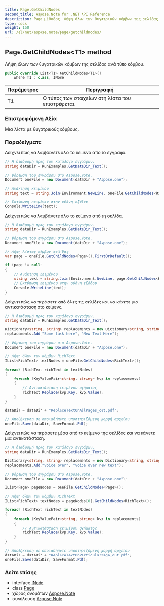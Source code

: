 ```yaml
---
title: Page.GetChildNodes
second_title: Aspose.Note for .NET API Reference
description: Page μέθοδος. Λήψη όλων των θυγατρικών κόμβων της σελίδας ανά τύπο κόμβου.
type: docs
weight: 150
url: /el/net/aspose.note/page/getchildnodes/
---
```

## Page.GetChildNodes&lt;T1&gt; method

Λήψη όλων των θυγατρικών κόμβων της σελίδας ανά τύπο κόμβου.

```csharp
public override List<T1> GetChildNodes<T1>()
    where T1 : class, INode
```

| Παράμετρος | Περιγραφή |
| --- | --- |
| T1 | Ο τύπος των στοιχείων στη λίστα που επιστρέφεται. |

### Επιστρεφόμενη Αξία

Μια λίστα με θυγατρικούς κόμβους.

### Παραδείγματα

Δείχνει πώς να λαμβάνετε όλο το κείμενο από το έγγραφο.

```csharp
// Η διαδρομή προς τον κατάλογο εγγράφων.
string dataDir = RunExamples.GetDataDir_Text();

// Φόρτωση του εγγράφου στο Aspose.Note.
Document oneFile = new Document(dataDir + "Aspose.one");

// Ανάκτηση κειμένου
string text = string.Join(Environment.NewLine, oneFile.GetChildNodes<RichText>().Select(e => e.Text)) + Environment.NewLine;

// Εκτύπωση κειμένου στην οθόνη εξόδου
Console.WriteLine(text);
```

Δείχνει πώς να λαμβάνετε όλο το κείμενο από τη σελίδα.

```csharp
// Η διαδρομή προς τον κατάλογο εγγράφων.
string dataDir = RunExamples.GetDataDir_Text();

// Φόρτωση του εγγράφου στο Aspose.Note.
Document oneFile = new Document(dataDir + "Aspose.one");

// Λήψη λίστας κόμβων σελίδας
var page = oneFile.GetChildNodes<Page>().FirstOrDefault();

if (page != null)
{
    // Ανάκτηση κειμένου
    string text = string.Join(Environment.NewLine, page.GetChildNodes<RichText>().Select(e => e.Text)) + Environment.NewLine;
    // Εκτύπωση κειμένου στην οθόνη εξόδου
    Console.WriteLine(text);
}
```

Δείχνει πώς να περάσετε από όλες τις σελίδες και να κάνετε μια αντικατάσταση στο κείμενο.

```csharp
// Η διαδρομή προς τον κατάλογο εγγράφων.
string dataDir = RunExamples.GetDataDir_Text();

Dictionary<string, string> replacements = new Dictionary<string, string>();
replacements.Add("Some task here", "New Text Here");

// Φόρτωση του εγγράφου στο Aspose.Note.
Document oneFile = new Document(dataDir + "Aspose.one");

// Λήψη όλων των κόμβων RichText
IList<RichText> textNodes = oneFile.GetChildNodes<RichText>();

foreach (RichText richText in textNodes)
{
    foreach (KeyValuePair<string, string> kvp in replacements)
    {
        // Αντικατάσταση κειμένου σχήματος
        richText.Replace(kvp.Key, kvp.Value);
    }
}

dataDir = dataDir + "ReplaceTextOnAllPages_out.pdf";

// Αποθήκευση σε οποιαδήποτε υποστηριζόμενη μορφή αρχείου
oneFile.Save(dataDir, SaveFormat.Pdf);
```

Δείχνει πώς να περάσετε μέσα από το κείμενο της σελίδας και να κάνετε μια αντικατάσταση.

```csharp
// Η διαδρομή προς τον κατάλογο εγγράφων.
string dataDir = RunExamples.GetDataDir_Text();

Dictionary<string, string> replacements = new Dictionary<string, string>();
replacements.Add("voice over", "voice over new text");

// Φόρτωση του εγγράφου στο Aspose.Note.
Document oneFile = new Document(dataDir + "Aspose.one");

IList<Page> pageNodes = oneFile.GetChildNodes<Page>();

// Λήψη όλων των κόμβων RichText
IList<RichText> textNodes = pageNodes[0].GetChildNodes<RichText>();

foreach (RichText richText in textNodes)
{
    foreach (KeyValuePair<string, string> kvp in replacements)
    {
        // Αντικατάσταση κειμένου σχήματος
        richText.Replace(kvp.Key, kvp.Value);
    }
}

// Αποθήκευση σε οποιαδήποτε υποστηριζόμενη μορφή αρχείου
dataDir = dataDir + "ReplaceTextOnParticularPage_out.pdf";
oneFile.Save(dataDir, SaveFormat.Pdf);
```

### Δείτε επίσης

* interface [INode](../../inode/)
* class [Page](../)
* χώρος ονομάτων [Aspose.Note](../../page/)
* συνέλευση [Aspose.Note](../../../)


